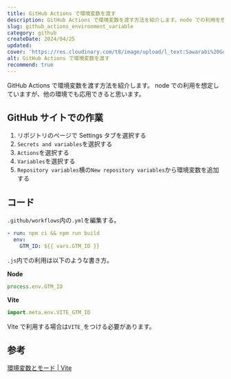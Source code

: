 ```yaml
---
title: GitHub Actions で環境変数を渡す
description: GitHub Actions で環境変数を渡す方法を紹介します。node での利用を想定していますが、他の環境でも応用できると思います。
slug: github_actions_environment_variable
category: github
createDate: 2024/04/25
updated: 
cover: 'https://res.cloudinary.com/t8/image/upload/l_text:Sawarabi%20Gothic_80_bold:GitHub Actions で環境変数を渡す,co_rgb:fff,w_620,c_fit/v1712091289/ogp_image_zorhlz.png'
alt: GitHub Actions で環境変数を渡す
recommend: true
---
```


GitHub Actions で環境変数を渡す方法を紹介します。
node での利用を想定していますが、他の環境でも応用できると思います。

## GitHub サイトでの作業
1. リポジトリのページで Settings タブを選択する
2. `Secrets and variables`を選択する
3. `Actions`を選択する
4. `Variables`を選択する
5. `Repository variables`横の`New repository variables`から環境変数を追加する

## コード

`.github/workflows`内の`.yml`を編集する。

```yaml
- run: npm ci && npm run build
  env:
    GTM_ID: ${{ vars.GTM_ID }}
```

`.js`内での利用は以下のような書き方。

__Node__
```js
process.env.GTM_ID
```

__Vite__
```js
import.meta.env.VITE_GTM_ID
```
Vite で利用する場合は`VITE_`をつける必要があります。

## 参考

[環境変数とモード | Vite](https://ja.vitejs.dev/guide/env-and-mode)